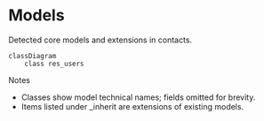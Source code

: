# Models

Detected core models and extensions in contacts.

```mermaid
classDiagram
    class res_users
```

Notes
- Classes show model technical names; fields omitted for brevity.
- Items listed under _inherit are extensions of existing models.
